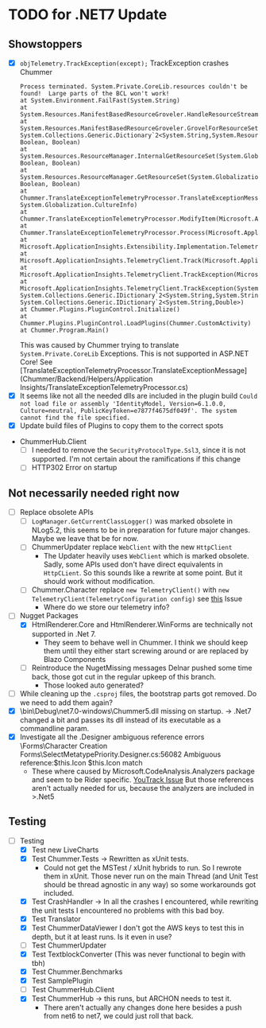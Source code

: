 # TODO for .NET7 Update

## Showstoppers
- [x] `objTelemetry.TrackException(except);` TrackException crashes Chummer
    ```
    Process terminated. System.Private.CoreLib.resources couldn't be found!  Large parts of the BCL won't work!
    at System.Environment.FailFast(System.String)
    at System.Resources.ManifestBasedResourceGroveler.HandleResourceStreamMissing(System.String)
    at System.Resources.ManifestBasedResourceGroveler.GrovelForResourceSet(System.Globalization.CultureInfo, System.Collections.Generic.Dictionary`2<System.String,System.Resources.ResourceSet>, Boolean, Boolean)
    at System.Resources.ResourceManager.InternalGetResourceSet(System.Globalization.CultureInfo, Boolean, Boolean)
    at System.Resources.ResourceManager.GetResourceSet(System.Globalization.CultureInfo, Boolean, Boolean)
    at Chummer.TranslateExceptionTelemetryProcessor.TranslateExceptionMessage(System.Exception, System.Globalization.CultureInfo)
    at Chummer.TranslateExceptionTelemetryProcessor.ModifyItem(Microsoft.ApplicationInsights.Channel.ITelemetry)
    at Chummer.TranslateExceptionTelemetryProcessor.Process(Microsoft.ApplicationInsights.Channel.ITelemetry)
    at Microsoft.ApplicationInsights.Extensibility.Implementation.TelemetryProcessorChain.Process(Microsoft.ApplicationInsights.Channel.ITelemetry)
    at Microsoft.ApplicationInsights.TelemetryClient.Track(Microsoft.ApplicationInsights.Channel.ITelemetry)
    at Microsoft.ApplicationInsights.TelemetryClient.TrackException(Microsoft.ApplicationInsights.DataContracts.ExceptionTelemetry)
    at Microsoft.ApplicationInsights.TelemetryClient.TrackException(System.Exception, System.Collections.Generic.IDictionary`2<System.String,System.String>, System.Collections.Generic.IDictionary`2<System.String,Double>)
    at Chummer.Plugins.PluginControl.Initialize()
    at Chummer.Plugins.PluginControl.LoadPlugins(Chummer.CustomActivity)
    at Chummer.Program.Main()
    ```
    This was caused by Chummer trying to translate `System.Private.CoreLib` Exceptions.
    This is not supported in ASP.NET Core!
    See [TranslateExceptionTelemetryProcessor.TranslateExceptionMessage](Chummer/Backend/Helpers/Application Insights/TranslateExceptionTelemetryProcessor.cs)
- [x] It seems like not all the needed dlls are included in the plugin build `Could not load file or assembly 'IdentityModel, Version=6.1.0.0, Culture=neutral, PublicKeyToken=e7877f4675df049f'. The system cannot find the file specified.`
- [x] Update build files of Plugins to copy them to the correct spots
- ChummerHub.Client
    - [ ] I needed to remove the `SecurityProtocolType.Ssl3`, since it is not supported.
      I'm not certain about the ramifications if this change
    - [ ] HTTP302 Error on startup

## Not necessarily needed right now
- [ ] Replace obsolete APIs
  - [ ] `LogManager.GetCurrentClassLogger()` was marked obsolete in NLog5.2, this seems to be in preparation for future major changes. Maybe we leave that be for now.
  - [ ] ChummerUpdater replace `WebClient` with the new `HttpClient`
    - The Updater heavily uses `WebClient` which is marked obsolete.
      Sadly, some APIs used don't have direct equivalents in `HttpCLient`.
      So this sounds like a rewrite at some point.
      But it should work without modification.
  - [ ] Chummer.Character replace `new TelemetryClient()` with `new TelemetryClient(TelemetryConfiguration config)` see [this](https://github.com/microsoft/ApplicationInsights-dotnet/issues/1152) Issue
    - Where do we store our telemetry info?
- [ ] Nugget Packages
  - [x] HtmlRenderer.Core and HtmlRenderer.WinForms are technically not supported in .Net 7.
    - They seem to behave well in Chummer. I think we should keep them until they either start screwing around or are replaced by Blazo Components
  - [ ] Reintroduce the NugetMissing messages Delnar pushed some time back, those got cut in the regular upkeep of this branch.
    - Those looked auto generated?
- [ ] While cleaning up the ``.csproj`` files, the bootstrap parts got removed. Do we need to add them again?
- [x] <Chummer>\bin\Debug\net7.0-windows\Chummer5.dll missing on startup. -> .Net7 changed a bit and passes its dll instead of its executable as a commandline param.
- [x] Investigate all the .Designer ambiguous reference errors <Chummer>\Forms\Character Creation Forms\SelectMetatypePriority.Designer.cs:56082 Ambiguous reference:$this.Icon $this.Icon match
    - These where caused by Microsoft.CodeAnalysis.Analyzers package and seem to be Rider specific. [YouTrack Issue](https://youtrack.jetbrains.com/issue/RIDER-98374)
      But those references aren't actually needed for us, because the analyzers are included in >.Net5

## Testing
- [ ] Testing
  - [x] Test new LiveCharts
  - [x] Test Chummer.Tests -> Rewritten as xUnit tests.
    - Could not get the MSTest / xUnit hybrids to run.
    So I rewrote them in xUnit.
    Those never run on the main Thread (and Unit Test should be thread agnostic in any way) so some workarounds got included.
  - [x] Test CrashHandler -> In all the crashes I encountered, while rewriting the unit tests I encountered no problems with this bad boy.
  - [x] Test Translator
  - [x] Test ChummerDataViewer I don't got the AWS keys to test this in depth, but it at least runs. Is it even in use?
  - [ ] Test ChummerUpdater
  - [x] Test TextblockConverter (This was never functional to begin with tbh)
  - [x] Test Chummer.Benchmarks
  - [x] Test SamplePlugin
  - [ ] Test ChummerHub.Client
  - [x] Test ChummerHub -> this runs, but ARCHON needs to test it.
    - There aren't actually any changes done here besides a push from net6 to net7, we could just roll that back.



